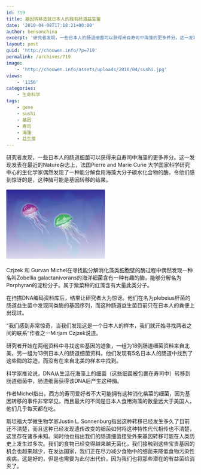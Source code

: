 ```yaml
---
id: 719
title: 基因转移造就日本人的独有肠道益生菌
date: '2010-04-08T17:18:21+00:00'
author: bensonchina
excerpt: '研究者发现，一些日本人的肠道细菌可以获得来自寿司中海藻的更多养分。这一发现发表在最近的Nature杂志上，法国Pierre and Marie Curie 大学国家科学研究中心的生化学家偶然发现了一种能分解食用海藻大分子碳水化合物的酶，令他们感到惊讶的是，这种酶可能是基因转移的结果。'
layout: post
guid: 'http://chouwen.info/?p=719'
permalink: /archives/719
image:
    - 'http://chouwen.info/assets/uploads/2010/04/sushi.jpg'
views:
    - '1156'
categories:
    - 生命科学
tags:
    - gene
    - sushi
    - 基因
    - 寿司
    - 海藻
    - 益生菌
---
```


研究者发现，一些日本人的肠道细菌可以获得来自寿司中海藻的更多养分。这一发现发表在最近的Nature杂志上，法国Pierre and Marie Curie 大学国家科学研究中心的生化学家偶然发现了一种能分解食用海藻大分子碳水化合物的酶，令他们感到惊讶的是，这种酶可能是基因转移的结果。

![](/assets/uploads/2010/04/images-4.jpg)

Czjzek 和 Gurvan Michel在寻找能分解消化藻类细胞壁的酶过程中偶然发现一种名叫Zobellia galactanivorans的海洋细菌含有一种有趣的酶，能够分解名为Porphyran的淀粉分子。属于紫菜种的红藻含有大量此类分子。

在扫描DNA编码资料库后，结果让研究者大为惊讶。他们在名为plebeius杆菌的肠道益生菌中发现同类酶的基因序列，而这种肠道益生菌目前只在日本人的粪便上出现过。

“我们感到非常惊奇，当我们发现这是一个日本人的样本，我们就开始寻找两者之间的联系”作者之一Mirjam Czjzek说道。

研究者开始在两组资料中寻找这些基因的迹象，一组为18例肠道细菌资料来自北美，另一组为13例日本人的肠道细菌资料。他们发现有5名日本人的肠道中找到了这些酶的踪迹，而没有在来自北美的样本中找到。

科学家推论说，DNA从生活在海藻上的细菌（这些细菌被包裹在寿司中）转移到肠道细菌中，肠道细菌获得该DNA后产生这种酶。

作者Michel指出，西方的寿司爱好者不大可能拥有这种消化紫菜的细菌，因为基因转移的事件非常罕见，而且最大的不同是日本人食用海藻的数量远大于美国人，他们几乎每天都在吃。

斯坦福大学微生物学家Justin L. Sonnenburg指出这种转移已经发生多久了目前还不清楚，而且这种已经发现遗传改变的细菌如何将这种特性代代相传也不清楚，这里存在诸多未知。同时他也指出我们的肠道细菌接受外来基因转移可能在人类历史上发生过多次。我们的食物已经变得越来越无菌化，我们接触到这些宝贵基因的机会也越来越少，在发达国家，我们正在尽力减少食物中的细菌来降低食物污染性疾病，这是好的，但是也需要为此付出代价，因为我们也将那些潜在的有益菌给消灭了。